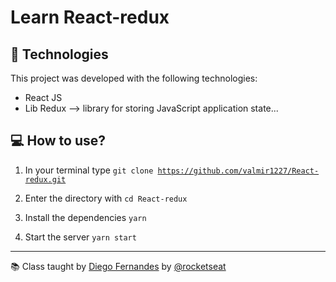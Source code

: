 # Learn React-redux

## 🚀 Technologies 
This project was developed with the following technologies:

- React JS
- Lib Redux --> library for storing JavaScript application state...

## 💻 How to use?

1. In your terminal type <code>git clone https://github.com/valmir1227/React-redux.git</code> 

2. Enter the directory with <code>cd React-redux</code>

3. Install the dependencies <code>yarn</code>

4. Start the server <code>yarn start</code>  

---

📚 Class taught by <a href="https://www.instagram.com/dieegosf/">Diego Fernandes</a> by <a href="https://www.youtube.com/watch?v=u99tNt3TZf8&ab_channel=Rocketseat">@rocketseat</a>


